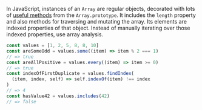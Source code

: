 In JavaScript, instances of an `Array` are regular objects, decorated with lots of [useful methods][array-docs] from the `Array.prototype`. It includes the `length` property and also methods for traversing and mutating the array. Its elements are indexed properties of that object.
Instead of manually iterating over those indexed properties, use array analysis.

```javascript
const values = [1, 2, 5, 8, 8, 10]
const areSomeOdd = values.some((item) => item % 2 === 1)
// => true
const areAllPositive = values.every((item) => item >= 0)
// => true
const indexOfFirstDuplicate = values.findIndex(
  (item, index, self) => self.indexOf(item) !== index
)
// => 4
const hasValue42 = values.includes(42)
// => false
```

[array-docs]: https://developer.mozilla.org/en-US/docs/Web/JavaScript/Reference/Global_Objects/Array#Instance_methods
